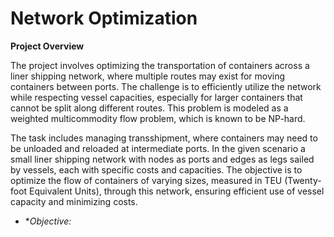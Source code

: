 # Network Optimization

**Project Overview**

The project involves optimizing the transportation of containers across a liner shipping network, where multiple routes may exist for moving containers between ports. The challenge is to efficiently utilize the network while respecting vessel capacities, especially for larger containers that cannot be split along different routes. This problem is modeled as a weighted multicommodity flow problem, which is known to be NP-hard.

The task includes managing transshipment, where containers may need to be unloaded and reloaded at intermediate ports. In the given scenario a small liner shipping network with nodes as ports and edges as legs sailed by vessels, each with specific costs and capacities. The objective is to optimize the flow of containers of varying sizes, measured in TEU (Twenty-foot Equivalent Units), through this network, ensuring efficient use of vessel capacity and minimizing costs.

- **Objective:*
